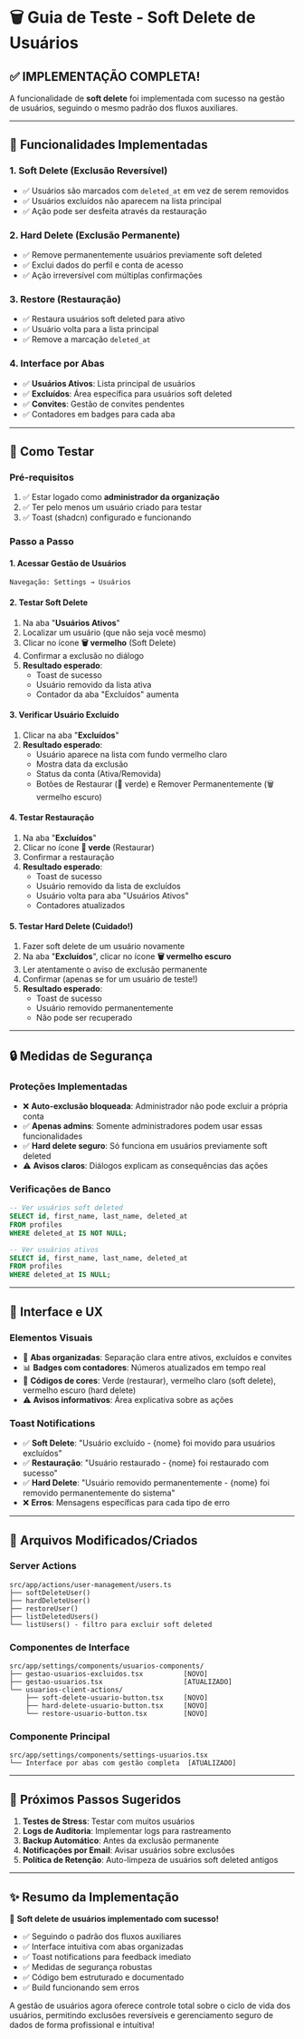 # 🗑️ Guia de Teste - Soft Delete de Usuários

## ✅ **IMPLEMENTAÇÃO COMPLETA!**

A funcionalidade de **soft delete** foi implementada com sucesso na gestão de usuários, seguindo o mesmo padrão dos fluxos auxiliares.

---

## 🎯 **Funcionalidades Implementadas**

### 1. **Soft Delete (Exclusão Reversível)**
- ✅ Usuários são marcados com `deleted_at` em vez de serem removidos
- ✅ Usuários excluídos não aparecem na lista principal
- ✅ Ação pode ser desfeita através da restauração

### 2. **Hard Delete (Exclusão Permanente)**
- ✅ Remove permanentemente usuários previamente soft deleted
- ✅ Exclui dados do perfil e conta de acesso
- ✅ Ação irreversível com múltiplas confirmações

### 3. **Restore (Restauração)**
- ✅ Restaura usuários soft deleted para ativo
- ✅ Usuário volta para a lista principal
- ✅ Remove a marcação `deleted_at`

### 4. **Interface por Abas**
- ✅ **Usuários Ativos**: Lista principal de usuários
- ✅ **Excluídos**: Área específica para usuários soft deleted
- ✅ **Convites**: Gestão de convites pendentes
- ✅ Contadores em badges para cada aba

---

## 🧪 **Como Testar**

### **Pré-requisitos**
1. ✅ Estar logado como **administrador da organização**
2. ✅ Ter pelo menos um usuário criado para testar
3. ✅ Toast (shadcn) configurado e funcionando

### **Passo a Passo**

#### **1. Acessar Gestão de Usuários**
```
Navegação: Settings → Usuários
```

#### **2. Testar Soft Delete**
1. Na aba "**Usuários Ativos**"
2. Localizar um usuário (que não seja você mesmo)
3. Clicar no ícone **🗑️ vermelho** (Soft Delete)
4. Confirmar a exclusão no diálogo
5. **Resultado esperado**: 
   - Toast de sucesso
   - Usuário removido da lista ativa
   - Contador da aba "Excluídos" aumenta

#### **3. Verificar Usuário Excluído**
1. Clicar na aba "**Excluídos**"
2. **Resultado esperado**:
   - Usuário aparece na lista com fundo vermelho claro
   - Mostra data da exclusão
   - Status da conta (Ativa/Removida)
   - Botões de Restaurar (🔄 verde) e Remover Permanentemente (🗑️ vermelho escuro)

#### **4. Testar Restauração**
1. Na aba "**Excluídos**"
2. Clicar no ícone **🔄 verde** (Restaurar)
3. Confirmar a restauração
4. **Resultado esperado**:
   - Toast de sucesso
   - Usuário removido da lista de excluídos
   - Usuário volta para aba "Usuários Ativos"
   - Contadores atualizados

#### **5. Testar Hard Delete (Cuidado!)**
1. Fazer soft delete de um usuário novamente
2. Na aba "**Excluídos**", clicar no ícone **🗑️ vermelho escuro**
3. Ler atentamente o aviso de exclusão permanente
4. Confirmar (apenas se for um usuário de teste!)
5. **Resultado esperado**:
   - Toast de sucesso
   - Usuário removido permanentemente
   - Não pode ser recuperado

---

## 🔒 **Medidas de Segurança**

### **Proteções Implementadas**
- ❌ **Auto-exclusão bloqueada**: Administrador não pode excluir a própria conta
- ✅ **Apenas admins**: Somente administradores podem usar essas funcionalidades
- ✅ **Hard delete seguro**: Só funciona em usuários previamente soft deleted
- ⚠️ **Avisos claros**: Diálogos explicam as consequências das ações

### **Verificações de Banco**
```sql
-- Ver usuários soft deleted
SELECT id, first_name, last_name, deleted_at 
FROM profiles 
WHERE deleted_at IS NOT NULL;

-- Ver usuários ativos
SELECT id, first_name, last_name, deleted_at 
FROM profiles 
WHERE deleted_at IS NULL;
```

---

## 🎨 **Interface e UX**

### **Elementos Visuais**
- 🎯 **Abas organizadas**: Separação clara entre ativos, excluídos e convites
- 📊 **Badges com contadores**: Números atualizados em tempo real
- 🎨 **Códigos de cores**: Verde (restaurar), vermelho claro (soft delete), vermelho escuro (hard delete)
- ⚠️ **Avisos informativos**: Área explicativa sobre as ações

### **Toast Notifications**
- ✅ **Soft Delete**: "Usuário excluído - {nome} foi movido para usuários excluídos"
- ✅ **Restauração**: "Usuário restaurado - {nome} foi restaurado com sucesso"
- ✅ **Hard Delete**: "Usuário removido permanentemente - {nome} foi removido permanentemente do sistema"
- ❌ **Erros**: Mensagens específicas para cada tipo de erro

---

## 🔧 **Arquivos Modificados/Criados**

### **Server Actions**
```
src/app/actions/user-management/users.ts
├── softDeleteUser()
├── hardDeleteUser()
├── restoreUser()
├── listDeletedUsers()
└── listUsers() - filtro para excluir soft deleted
```

### **Componentes de Interface**
```
src/app/settings/components/usuarios-components/
├── gestao-usuarios-excluidos.tsx          [NOVO]
├── gestao-usuarios.tsx                    [ATUALIZADO]
└── usuarios-client-actions/
    ├── soft-delete-usuario-button.tsx     [NOVO]
    ├── hard-delete-usuario-button.tsx     [NOVO]
    └── restore-usuario-button.tsx         [NOVO]
```

### **Componente Principal**
```
src/app/settings/components/settings-usuarios.tsx
└── Interface por abas com gestão completa  [ATUALIZADO]
```

---

## 🚀 **Próximos Passos Sugeridos**

1. **Testes de Stress**: Testar com muitos usuários
2. **Logs de Auditoria**: Implementar logs para rastreamento
3. **Backup Automático**: Antes da exclusão permanente
4. **Notificações por Email**: Avisar usuários sobre exclusões
5. **Política de Retenção**: Auto-limpeza de usuários soft deleted antigos

---

## ✨ **Resumo da Implementação**

🎉 **Soft delete de usuários implementado com sucesso!**

- ✅ Seguindo o padrão dos fluxos auxiliares
- ✅ Interface intuitiva com abas organizadas
- ✅ Toast notifications para feedback imediato
- ✅ Medidas de segurança robustas
- ✅ Código bem estruturado e documentado
- ✅ Build funcionando sem erros

A gestão de usuários agora oferece controle total sobre o ciclo de vida dos usuários, permitindo exclusões reversíveis e gerenciamento seguro de dados de forma profissional e intuitiva! 
